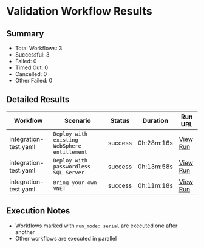 # Validation Workflow Results

## Summary
- Total Workflows: 3
- Successful: 3
- Failed: 0
- Timed Out: 0
- Cancelled: 0
- Other Failed: 0

## Detailed Results

| Workflow | Scenario | Status | Duration | Run URL |
|----------|----------|---------|-----------|----------|
| integration-test.yaml | `Deploy with existing WebSphere entitlement` | success | 0h:28m:16s | [View Run](https://github.com/azure-javaee/azure.websphere-traditional.singleserver/actions/runs/17221874453) |
| integration-test.yaml | `Deploy with passwordless SQL Server` | success | 0h:13m:58s | [View Run](https://github.com/azure-javaee/azure.websphere-traditional.singleserver/actions/runs/17221876621) |
| integration-test.yaml | `Bring your own VNET` | success | 0h:11m:18s | [View Run](https://github.com/azure-javaee/azure.websphere-traditional.singleserver/actions/runs/17221878723) |


## Execution Notes
- Workflows marked with `run_mode: serial` are executed one after another
- Other workflows are executed in parallel
